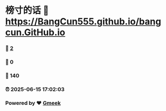 # 榜寸的话 :link: https://BangCun555.github.io/bangcun.GitHub.io 
### :page_facing_up: [2](https://BangCun555.github.io/bangcun.GitHub.io/tag.html) 
### :speech_balloon: 0 
### :hibiscus: 140 
### :alarm_clock: 2025-06-15 17:02:03 
### Powered by :heart: [Gmeek](https://github.com/Meekdai/Gmeek)
